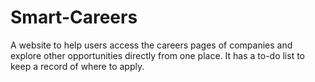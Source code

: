 # Smart-Careers
A website to help users access the careers pages of companies and explore other opportunities directly from one place. It has a to-do list to keep a record of where to apply.
